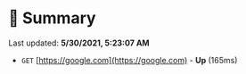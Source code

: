# 📖 Summary
Last updated: **5/30/2021, 5:23:07 AM**

- `GET` [https://google.com](https://google.com) - **Up** (165ms)
